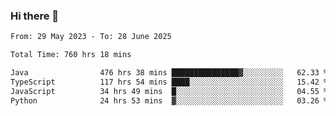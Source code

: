 ### Hi there 👋

<!--START_SECTION:waka-->

```txt
From: 29 May 2023 - To: 28 June 2025

Total Time: 760 hrs 18 mins

Java                476 hrs 38 mins ███████████████▓░░░░░░░░░   62.33 %
TypeScript          117 hrs 54 mins ████░░░░░░░░░░░░░░░░░░░░░   15.42 %
JavaScript          34 hrs 49 mins  █░░░░░░░░░░░░░░░░░░░░░░░░   04.55 %
Python              24 hrs 53 mins  ▓░░░░░░░░░░░░░░░░░░░░░░░░   03.26 %
```

<!--END_SECTION:waka-->
<!--
**the-beef-calculator/the-beef-calculator** is a ✨ _special_ ✨ repository because its `README.md` (this file) appears on your GitHub profile.

Here are some ideas to get you started:

- 🔭 I’m currently working on ...
- 🌱 I’m currently learning ...
- 👯 I’m looking to collaborate on ...
- 🤔 I’m looking for help with ...
- 💬 Ask me about ...
- 📫 How to reach me: ...
- 😄 Pronouns: ...
- ⚡ Fun fact: ...
-->
